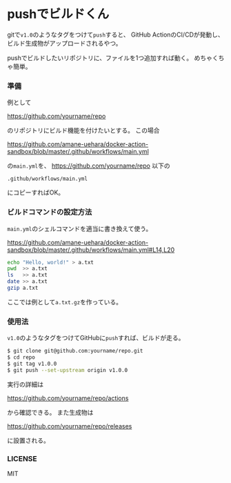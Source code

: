 # pushでビルドくん

gitで`v1.0`のようなタグをつけて`push`すると、
GitHub ActionのCI/CDが発動し、ビルド生成物がアップロードされるやつ。

pushでビルドしたいリポジトリに、ファイルを1つ追加すれば動く。
めちゃくちゃ簡単。

### 準備

例として

<https://github.com/yourname/repo>

のリポジトリにビルド機能を付けたいとする。
この場合

<https://github.com/amane-uehara/docker-action-sandbox/blob/master/.github/workflows/main.yml>

の`main.yml`を、
<https://github.com/yourname/repo>
以下の

```
.github/workflows/main.yml
```

にコピーすればOK。

### ビルドコマンドの設定方法

`main.yml`のシェルコマンドを適当に書き換えて使う。

<https://github.com/amane-uehara/docker-action-sandbox/blob/master/.github/workflows/main.yml#L14,L20>

```sh
echo "Hello, world!" > a.txt
pwd  >> a.txt
ls   >> a.txt
date >> a.txt
gzip a.txt
```

ここでは例として`a.txt.gz`を作っている。

### 使用法

`v1.0`のようなタグをつけてGitHubに`push`すれば、ビルドが走る。

```sh
$ git clone git@github.com:yourname/repo.git
$ cd repo
$ git tag v1.0.0
$ git push --set-upstream origin v1.0.0
```

実行の詳細は

<https://github.com/yourname/repo/actions>

から確認できる。
また生成物は

<https://github.com/yourname/repo/releases>

に設置される。

### LICENSE

MIT
